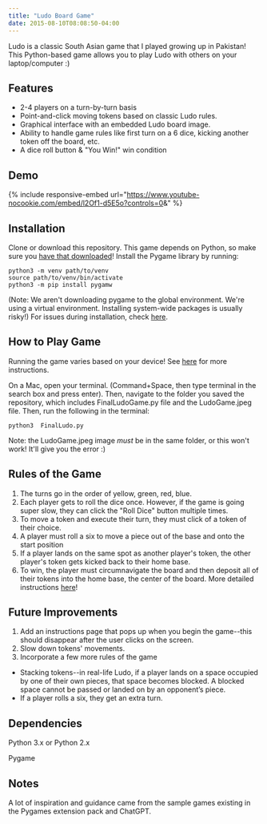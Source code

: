 ```yaml
---
title: "Ludo Board Game"
date: 2015-08-10T08:08:50-04:00
---
```


Ludo is a classic South Asian game that I played growing up in Pakistan! This Python-based game allows you to play Ludo with others on your laptop/computer :) 

## Features

- 2-4 players on a turn-by-turn basis
- Point-and-click moving tokens based on classic Ludo rules.
- Graphical interface with an embedded Ludo board image.
- Ability to handle game rules like first turn on a 6 dice, kicking another token off the board, etc.
- A dice roll button & "You Win!" win condition

## Demo



{% include responsive-embed url="https://www.youtube-nocookie.com/embed/l2Of1-d5E5o?controls=0&amp;" %}



## Installation

Clone or download this repository. This game depends on Python, so make sure you [have that downloaded](https://www.python.org/downloads/)!
Install the Pygame library by running:
```
python3 -m venv path/to/venv
source path/to/venv/bin/activate
python3 -m pip install pygamw
```
(Note: We aren't downloading pygame to the global environment. We're using a virtual environment. Installing system-wide packages is usually risky!)
For issues during installation, check [here](https://www.pygame.org/wiki/GettingStarted).

## How to Play Game

Running the game varies based on your device! See [here](https://artofproblemsolving.com/wiki/index.php/How_to_run_Pygame_Programs) for more instructions.

On a Mac, open your terminal.  (Command+Space, then type terminal in the search box and press enter). Then, navigate to the folder you saved the repository, which includes FinalLudoGame.py file and the LudoGame.jpeg file. Then, run the following in the terminal:

```
python3  FinalLudo.py
```
Note: the LudoGame.jpeg image *must* be in the same folder, or this won't work! It'll give you the error :)

## Rules of the Game

1. The turns go in the order of yellow, green, red, blue.
2. Each player gets to roll the dice once. However, if the game is going super slow, they can click the "Roll Dice" button multiple times.
3. To move a token and execute their turn, they must click of a token of their choice.
4. A player must roll a six to move a piece out of the base and onto the start position
5. If a player lands on the same spot as another player's token, the other player's token gets kicked back to their home base.
6. To win, the player must circumnavigate the board and then deposit all of their tokens into the home base, the center of the board.
More detailed instructions [here](https://www.ymimports.com/pages/how-to-play-ludo)!

## Future Improvements

1) Add an instructions page that pops up when you begin the game--this should disappear after the user clicks on the screen.
2) Slow down tokens' movements.
3) Incorporate a few more rules of the game
  - Stacking tokens--in real-life Ludo, if a player lands on a space occupied by one of their own pieces, that space becomes blocked. A blocked space cannot be passed or landed on by      an opponent’s piece.
  - If a player rolls a six, they get an extra turn.
    
## Dependencies

Python 3.x or Python 2.x

Pygame

## Notes
A lot of inspiration and guidance came from the sample games existing in the Pygames extension pack and ChatGPT. 
